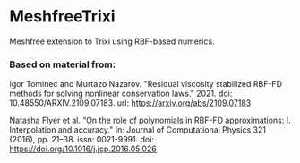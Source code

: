 # MeshfreeTrixi
Meshfree extension to Trixi using RBF-based numerics.

### Based on material from: 
Igor Tominec and Murtazo Nazarov. "Residual viscosity stabilized RBF-FD methods for solving nonlinear conservation laws." 2021. doi: 10.48550/ARXIV.2109.07183. url: https://arxiv.org/abs/2109.07183 

Natasha Flyer et al. “On the role of polynomials in RBF-FD approximations: I. Interpolation and accuracy." In: Journal of Computational Physics 321 (2016), pp. 21–38. issn: 0021-9991. doi: https://doi.org/10.1016/j.jcp.2016.05.026 
